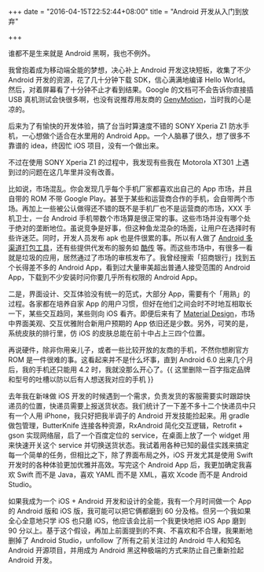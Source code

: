 +++
date = "2016-04-15T22:52:44+08:00"
title = "Android  开发从入门到放弃"

+++

谁都不是生来就是 Android 黑啊，我也不例外。

我曾抱着成为移动端全能的梦想，决心补上 Android 开发这块短板，收集了不少 Android 开发的资源，花了几十分钟下载 SDK，信心满满地编译 Hello World。然后，对着屏幕看了十分钟不止才看到结果。Google 的文档可不会告诉你直接插 USB 真机测试会快很多啊，也没有说推荐用友商的 [GenyMotion](https://www.genymotion.com)，当时我的心是凉的。

后来为了有愉快的开发体验，搞了台当时算速度不错的 SONY Xperia Z1 防水手机，一心想做个适合在水里用的 Android App。一个人脑暴了很久，想了很多不靠谱的 idea，终因忙 iOS 项目，没有一个做出来。

不过在使用 SONY Xperia Z1 的过程中，我发现有些我在 Motorola XT301 上遇到过的问题在这几年里并没有改善。

比如说，市场混乱。你会发现几乎每个手机厂家都喜欢出自己的 App 市场，并且自带的 ROM 不带 Google Play。甚至于某些和运营商合作的手机，会自带两个市场。再加上一些被公认做得还不错的既不是手机厂也不是运营商的市场，XXX 手机卫士，一台 Android 手机带数个市场算是很正常的事。这些市场并没有哪个处于绝对的垄断地位。虽说竞争是好事，但这种鱼龙混杂的场面，让用户在选择时有些许迷茫。同时，开发人员发布 apk 也是件很累的事。所以有人做了 [Android 多渠道打包工具](https://github.com/mcxiaoke/gradle-packer-plugin)，还有些提供代发布的服务如 [酷传](http://www.coolchuan.com) 等。而这些市场中，有很多一看就是垃圾的应用，居然通过了市场的审核发布了。我曾经搜索「招商银行」找到五个长得差不多的 Android App，看到过大量审美超出普通人接受范围的 Android App，下载到不少安装时问你要几乎所有权限的 Android App。

二是，界面设计、交互体验没有统一的范式，大部分 App，需要有个「用熟」的过程。各家都在培养自家 App 的用户习惯，但好在他们之间会时不时地互相取长一下，某些交互趋同，某些则向 iOS 看齐。即便后来有了 [Material Design](https://www.google.com/design/spec/material-design/introduction.html)，市场中界面美观、交互优雅附合新用户预期的 App 依旧还是少数。另外，可笑的是，系统皮肤的排行里，仿 iOS 的皮肤总能在前十中占上三四个位置。

再说硬件，除非你用亲儿子，或者一些比较开放的友商的手机，不然你想刷官方 ROM 是一件很难的事。这看起来并不是什么坏事，直到 Android 6.0 出来几个月后，我的手机还只能用 4.2 时，我就没那么开心了。{{ 这里删除一百字指定品牌和型号的吐槽以防以后有人想送我对应的手机 }}

去年我在新味做 iOS 开发的时候遇到一个需求，负责发货的客服需要实时跟踪快递员的位置，快递员需要上报送货状态。我们统计了一下差不多十二个快递员中只有一个人用 iPhone，我只好把我半调子的 Android 开发技能捡起来。用 gradle 做包管理，ButterKnife 连接各种资源，RxAndroid 简化交互逻辑，Retrofit + gson 实现网络层，启了一个百度定位的 service，在桌面上放了一个 widget 用来快速开关这个 service 并切换送货状态。我试着用各种已知的最佳实践来搞定每一个简单的任务，但相比之下，除了界面布局之外，iOS 开发尤其是使用 Swift 开发时的各种体验更加优雅并高效。写完这个 Android App 后，我更加确定我喜欢 Swift 而不是 Java，喜欢 YAML 而不是 XML，喜欢 Xcode 而不是 Android Studio。

如果我成为一个 iOS + Android 开发和设计的全能，我有一个月时间做一个 App 的 Android 版和 iOS 版，我可能可以把它俩都磨到 60 分及格。但另一个我如果全心全意地只学 iOS 也只磨 iOS，他应该会比前一个我更快地把 iOS App 磨到 90 分以上。基于这个假设，再加上前面提到的不爽、不喜欢和不合理，我果断地删掉了 Android Studio，unfollow 了所有之前关注过的 Android 牛人和知名 Android 开源项目，并用成为 Android 黑这种极端的方式来防止自己重新捡起 Android 开发。